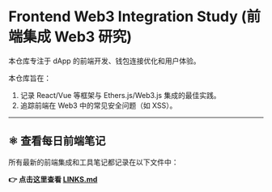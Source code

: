 # Frontend Web3 Integration Study (前端集成 Web3 研究)

本仓库专注于 dApp 的前端开发、钱包连接优化和用户体验。

本仓库旨在：
1. 记录 React/Vue 等框架与 Ethers.js/Web3.js 集成的最佳实践。
2. 追踪前端在 Web3 中的常见安全问题（如 XSS）。

---

## ⚛️ 查看每日前端笔记

所有最新的前端集成和工具笔记都记录在以下文件中：

**👉 点击这里查看 [LINKS.md](./LINKS.md)**

